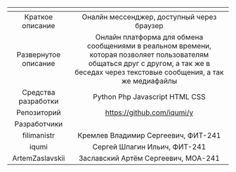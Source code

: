 | <!-- -->      | <!-- -->        |
|:-------------:|:---------------:|
| Краткое описание    | Оналйн мессенджер, доступный через браузер |
| Развернутое описание| Онлайн платформа для обмена сообщениями в реальном времени, которая позволяет пользователям общаться друг с другом, а так же в беседах через текстовые сообщения, а так же медиафайлы |
| Средства разработки | Python Php Javascript HTML CSS |
| Репозиторий         | https://github.com/iqumi/y |
|Разработчики|
| filimanistr         | Кремлев Владимир Сергеевич, ФИТ-241 |
| iqumi               | Сергей Шпагин Ильич, ФИТ-241 |
| ArtemZaslavskii     | Заславский Артём Сергеевич, МОА-241 |
